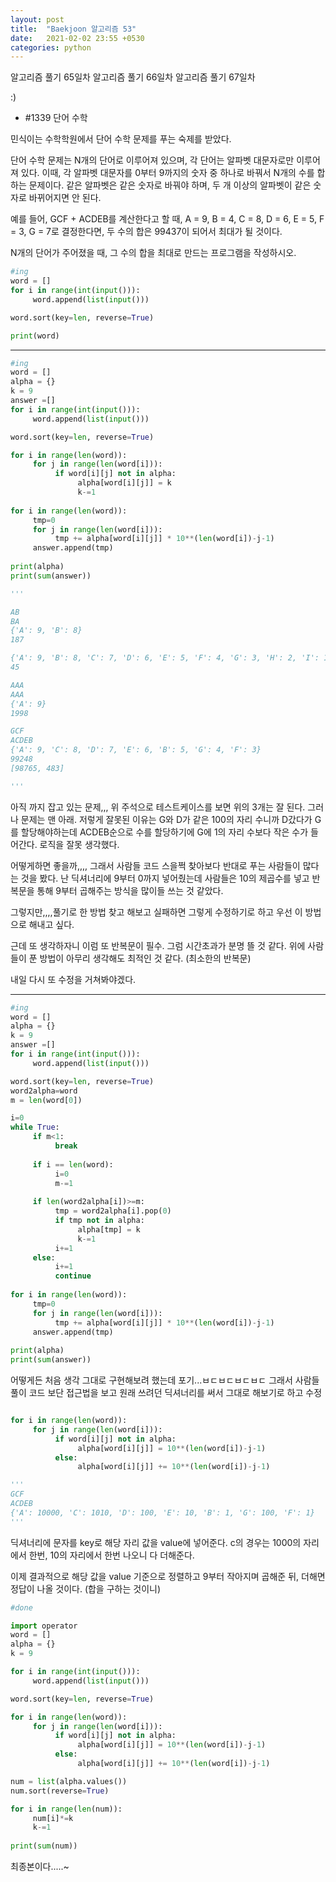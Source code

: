 ```yaml
---
layout: post
title:  "Baekjoon 알고리즘 53"
date:   2021-02-02 23:55 +0530
categories: python
---
```


알고리즘 풀기 65일차
알고리즘 풀기 66일차
알고리즘 풀기 67일차


:)


- #1339     단어 수학

민식이는 수학학원에서 단어 수학 문제를 푸는 숙제를 받았다.

단어 수학 문제는 N개의 단어로 이루어져 있으며, 각 단어는 알파벳 대문자로만 이루어져 있다. 이때, 각 알파벳 대문자를 0부터 9까지의 숫자 중 하나로 바꿔서 N개의 수를 합하는 문제이다. 같은 알파벳은 같은 숫자로 바꿔야 하며, 두 개 이상의 알파벳이 같은 숫자로 바뀌어지면 안 된다.

예를 들어, GCF + ACDEB를 계산한다고 할 때, A = 9, B = 4, C = 8, D = 6, E = 5, F = 3, G = 7로 결정한다면, 두 수의 합은 99437이 되어서 최대가 될 것이다.

N개의 단어가 주어졌을 때, 그 수의 합을 최대로 만드는 프로그램을 작성하시오.

```python
#ing
word = []
for i in range(int(input())):
     word.append(list(input()))

word.sort(key=len, reverse=True)

print(word)

```

---

```python
#ing
word = []
alpha = {}
k = 9
answer =[]
for i in range(int(input())):
     word.append(list(input()))

word.sort(key=len, reverse=True)

for i in range(len(word)):
     for j in range(len(word[i])):
          if word[i][j] not in alpha:
               alpha[word[i][j]] = k
               k-=1
               
for i in range(len(word)):
     tmp=0
     for j in range(len(word[i])):
          tmp += alpha[word[i][j]] * 10**(len(word[i])-j-1)
     answer.append(tmp)
     
print(alpha)
print(sum(answer))

'''

AB
BA
{'A': 9, 'B': 8}
187

{'A': 9, 'B': 8, 'C': 7, 'D': 6, 'E': 5, 'F': 4, 'G': 3, 'H': 2, 'I': 1, 'J': 0}
45

AAA
AAA
{'A': 9}
1998

GCF
ACDEB
{'A': 9, 'C': 8, 'D': 7, 'E': 6, 'B': 5, 'G': 4, 'F': 3}
99248
[98765, 483]

'''

```

아직 까지 잡고 있는 문제,,,
위 주석으로 테스트케이스를 보면 위의 3개는 잘 된다.
그러나 문제는 맨 아래. 저렇게 잘못된 이유는 G와 D가 같은 100의 자리 수니까 D갔다가 G를 할당해야하는데 ACDEB순으로 수를 할당하기에 G에 1의 자리 수보다 작은 수가 들어간다. 로직을 잘못 생각했다.

어떻게하면 좋을까,,,,
그래서 사람들 코드 스을쩍 찾아보다 반대로 푸는 사람들이 많다는 것을 봤다. 난 딕셔너리에 9부터 0까지 넣어줬는데 사람들은 10의 제곱수를 넣고 반복문을 통해 9부터 곱해주는 방식을 많이들 쓰는 것 같았다.

그렇지만,,,,풀기로 한 방법 찾고 해보고 실패하면 그렇게 수정하기로 하고 우선 이 방법으로 해내고 싶다.

근데 또 생각하자니 이럼 또 반복문이 필수. 그럼 시간초과가 분명 뜰 것 같다.
위에 사람들이 푼 방법이 아무리 생각해도 최적인 것 같다. (최소한의 반복문)

내일 다시 또 수정을 거쳐봐야겠다.

---

```python
#ing
word = []
alpha = {}
k = 9
answer =[]
for i in range(int(input())):
     word.append(list(input()))

word.sort(key=len, reverse=True)
word2alpha=word
m = len(word[0])

i=0
while True:
     if m<1:
          break
     
     if i == len(word):
          i=0
          m-=1
          
     if len(word2alpha[i])>=m:
          tmp = word2alpha[i].pop(0)
          if tmp not in alpha:
               alpha[tmp] = k
               k-=1
          i+=1
     else:
          i+=1
          continue
               
for i in range(len(word)):
     tmp=0
     for j in range(len(word[i])):
          tmp += alpha[word[i][j]] * 10**(len(word[i])-j-1)
     answer.append(tmp)
     
print(alpha)
print(sum(answer))

```

어떻게든 처음 생각 그대로 구현해보려 했는데 포기...ㅂㄷㅂㄷㅂㄷㅂㄷ
그래서 사람들 풀이 코드 보단 접근법을 보고 원래 쓰려던 딕셔너리를 써서 그대로 해보기로 하고 수정


```python

for i in range(len(word)):
     for j in range(len(word[i])):
          if word[i][j] not in alpha:
               alpha[word[i][j]] = 10**(len(word[i])-j-1)
          else:
               alpha[word[i][j]] += 10**(len(word[i])-j-1)

'''
GCF
ACDEB
{'A': 10000, 'C': 1010, 'D': 100, 'E': 10, 'B': 1, 'G': 100, 'F': 1}
'''
```

딕셔너리에 문자를 key로 해당 자리 값을 value에 넣어준다. c의 경우는 1000의 자리에서 한번, 10의 자리에서 한번 나오니 다 더해준다.

이제 결과적으로 해당 값을 value 기준으로 정렬하고 9부터 작아지며 곱해준 뒤, 더해면 정답이 나올 것이다. (합을 구하는 것이니)

```python
#done

import operator
word = []
alpha = {}
k = 9

for i in range(int(input())):
     word.append(list(input()))

word.sort(key=len, reverse=True)

for i in range(len(word)):
     for j in range(len(word[i])):
          if word[i][j] not in alpha:
               alpha[word[i][j]] = 10**(len(word[i])-j-1)
          else:
               alpha[word[i][j]] += 10**(len(word[i])-j-1)

num = list(alpha.values())
num.sort(reverse=True)

for i in range(len(num)):
     num[i]*=k
     k-=1
     
print(sum(num))

```

최종본이다.....~